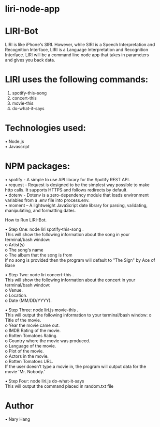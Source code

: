 # liri-node-app

# LIRI-Bot

LIRI is like iPhone's SIRI. However, while SIRI is a Speech Interpretation and Recognition Interface, LIRI is a Language Interpretation and Recognition Interface. LIRI will be a command line node app that takes in parameters and gives you back data.

# LIRI uses the following commands:
1.	spotify-this-song
2.	concert-this
3.	movie-this
4.	do-what-it-says

# Technologies used:
•	Node.js  
•	Javascript  

# NPM packages:
•	spotify - A simple to use API library for the Spotify REST API.  
•	request - Request is designed to be the simplest way possible to make http calls. It supports HTTPS and follows redirects by default.  
•	dotenv - Dotenv is a zero-dependency module that loads environment variables from a .env file into process.env.  
•	moment – A lightweight JavaScript date library for parsing, validating, manipulating, and formatting dates.   

How to Run LIRI-Bot.  

•	Step One: node liri spotify-this-song <song name here>.  
This will show the following information about the song in your terminal/bash window:  
o	Artist(s)  
o	The song's name  
o	The album that the song is from  
If no song is provided then the program will default to "The Sign" by Ace of Base  
  
•	Step Two: node liri concert-this <artist here>.  
This will show the following information about the concert in your terminal/bash window:  
o	Venue.  
o	Location.  
o	Date (MM/DD/YYYY).  

•	Step Three: node liri.js movie-this <movie name here>.  
This will output the following information to your terminal/bash window:
o	Title of the movie.  
o	Year the movie came out.  
o	IMDB Rating of the movie.  
o	Rotten Tomatoes Rating.  
o	Country where the movie was produced.  
o	Language of the movie.  
o	Plot of the movie.  
o	Actors in the movie.  
o	Rotten Tomatoes URL.  
If the user doesn't type a movie in, the program will output data for the movie 'Mr. Nobody.'  
  
•	Step Four: node liri.js do-what-it-says  
This will output the command placed in random.txt file  
  
# Author
•	Nary Hang

